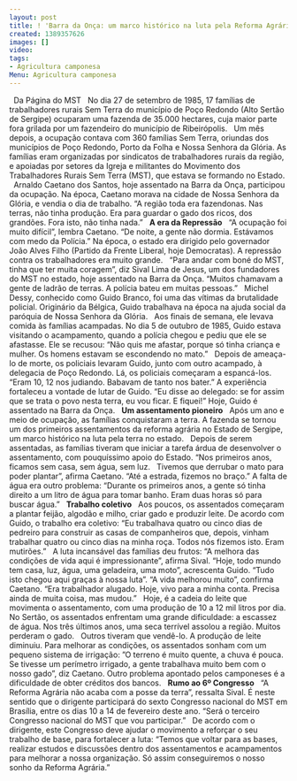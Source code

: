 ```yaml
---
layout: post
title: ! 'Barra da Onça: um marco histórico na luta pela Reforma Agrária em Sergipe'
created: 1389357626
images: []
video: 
tags:
- Agricultura camponesa
Menu: Agricultura camponesa
---
```



 
Da Página do MST
 
No dia 27 de setembro de 1985, 17 famílias de trabalhadores rurais Sem Terra do município de Poço Redondo (Alto Sertão de Sergipe) ocuparam uma fazenda de 35.000 hectares, cuja maior parte fora grilada por um fazendeiro do município de Ribeirópolis.
 
Um mês depois, a ocupação contava com 360 famílias Sem Terra, oriundas dos municípios de Poço Redondo, Porto da Folha e Nossa Senhora da Glória. As famílias eram organizadas por sindicatos de trabalhadores rurais da região, e apoiadas por setores da Igreja e militantes do Movimento dos Trabalhadores Rurais Sem Terra (MST), que estava se formando no Estado.
 
Arnaldo Caetano dos Santos, hoje assentado na Barra da Onça, participou da ocupação. Na época, Caetano morava na cidade de Nossa Senhora da Glória, e vendia o dia de trabalho. “A região toda era fazendonas. Nas terras, não tinha produção. Era para guardar o gado dos ricos, dos grandões. Fora isto, não tinha nada.”
 
**A era da Repressão**
 
“A ocupação foi muito difícil”, lembra Caetano. “De noite, a gente não dormia. Estávamos com medo da Polícia.” Na época, o estado era dirigido pelo governador João Alves Filho (Partido da Frente Liberal, hoje Democratas). A repressão contra os trabalhadores era muito grande.
 
“Para andar com boné do MST, tinha que ter muita coragem”, diz Sival Lima de Jesus, um dos fundadores do MST no estado, hoje assentado na Barra da Onça. “Muitos chamavam a gente de ladrão de terras. A polícia bateu em muitas pessoas.”
 
Michel Dessy, conhecido como Guido Branco, foi uma das vítimas da brutalidade policial. Originário da Bélgica, Guido trabalhava na época na ajuda social da paróquia de Nossa Senhora da Glória.
 
Aos finais de semana, ele levava comida às famílias acampadas. No dia 5 de outubro de 1985, Guido estava visitando o acampamento, quando a polícia chegou e pediu que ele se afastasse. Ele se recusou: “Não quis me afastar, porque só tinha criança e mulher. Os homens estavam se escondendo no mato.”
 
Depois de ameaça-lo de morte, os policiais levaram Guido, junto com outro acampado, à delegacia de Poço Redondo. Lá, os policiais começaram a espancá-los. “Eram 10, 12 nos judiando. Babavam de tanto nos bater.” A experiência fortaleceu a vontade de lutar de Guido. “Eu disse ao delegado: se for assim que se trata o povo nesta terra, eu vou ficar. E fiquei!” Hoje, Guido é assentado na Barra da Onça.
 
**Um assentamento pioneiro**
 
Após um ano e meio de ocupação, as famílias conquistaram a terra. A fazenda se tornou um dos primeiros assentamentos da reforma agrária no Estado de Sergipe, um marco histórico na luta pela terra no estado.
 
Depois de serem assentadas, as famílias tiveram que iniciar a tarefa árdua de desenvolver o assentamento, com pouquíssimo apoio do Estado. “Nos primeiros anos, ficamos sem casa, sem água, sem luz.
 
Tivemos que derrubar o mato para poder plantar”, afirma Caetano. “Até a estrada, fizemos no braço.” A falta de água era outro problema: “Durante os primeiros anos, a gente só tinha direito a um litro de água para tomar banho. Eram duas horas só para buscar água.”
 
**Trabalho coletivo**
 
Aos poucos, os assentados começaram a plantar feijão, algodão e milho, criar gado e produzir leite. De acordo com Guido, o trabalho era coletivo: “Eu trabalhava quatro ou cinco dias de pedreiro para construir as casas de companheiros que, depois, vinham trabalhar quatro ou cinco dias na minha roça. Todos nós fizemos isto. Eram mutirões.”
 
A luta incansável das famílias deu frutos: “A melhora das condições de vida aqui é impressionante”, afirma Sival. “Hoje, todo mundo tem casa, luz, água, uma geladeira, uma moto”, acrescenta Guido. “Tudo isto chegou aqui graças à nossa luta”. “A vida melhorou muito”, confirma Caetano. “Era trabalhador alugado. Hoje, vivo para a minha conta. Precisa ainda de muita coisa, mas mudou.”
 
Hoje, é a cadeia do leite que movimenta o assentamento, com uma produção de 10 a 12 mil litros por dia. No Sertão, os assentados enfrentam uma grande dificuldade: a escassez de água. Nos três últimos anos, uma seca terrível assolou a região. Muitos perderam o gado.
 
Outros tiveram que vendê-lo. A produção de leite diminuiu. Para melhorar as condições, os assentados sonham com um pequeno sistema de irrigação: ”O terreno é muito quente, a chuva é pouca. Se tivesse um perímetro irrigado, a gente trabalhava muito bem com o nosso gado”, diz Caetano. Outro problema apontado pelos camponeses é a dificuldade de obter créditos dos bancos.
 
**Rumo ao 6º Congresso**
 
“A Reforma Agrária não acaba com a posse da terra”, ressalta Sival. É neste sentido que o dirigente participará do sexto Congresso nacional do MST em Brasília, entre os dias 10 a 14 de fevereiro deste ano. “Será o terceiro Congresso nacional do MST que vou participar.”
 
De acordo com o dirigente, este Congresso deve ajudar o movimento a reforçar o seu trabalho de base, para fortalecer a luta: “Temos que voltar para as bases, realizar estudos e discussões dentro dos assentamentos e acampamentos para melhorar a nossa organização. Só assim conseguiremos o nosso sonho da Reforma Agrária.”

